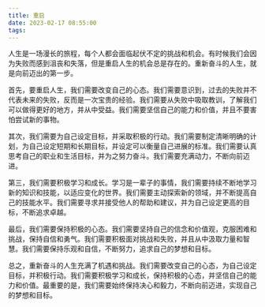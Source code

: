 ```yaml
---
title: 重启
date: 2023-02-17 08:55:00
tags:
---
```

人生是一场漫长的旅程，每个人都会面临起伏不定的挑战和机会。有时候我们会因为失败而感到沮丧和失落，但是重启人生的机会总是存在的。重新奋斗的人生，就是向前迈出的第一步。

首先，要重启人生，我们需要改变自己的心态。我们需要意识到，过去的失败并不代表未来的失败，反而是一次宝贵的经验。我们需要从失败中吸取教训，了解我们可以做得更好的地方，并从中受益。我们需要坚信自己的能力和价值，并且不要害怕尝试新的事物。

其次，我们需要为自己设定目标，并采取积极的行动。我们需要制定清晰明确的计划，为自己设定短期和长期目标，并设定可以衡量自己进展的标准。我们需要认真思考自己的职业和生活目标，并为之努力奋斗。我们需要充满动力，不断向前迈进。

第三，我们需要积极学习和成长。学习是一辈子的事情，我们需要持续不断地学习新的知识和技能，以适应变化的世界。我们需要主动探索新的领域，并不断提高自己的技能水平。我们需要寻求并接受他人的帮助和建议，并为自己设定更高的目标，不断追求卓越。

最后，我们需要保持积极的心态。我们需要坚持自己的信念和价值观，克服困难和挑战，保持自信和勇气。我们需要积极面对挑战和失败，并且从中汲取力量和智慧。我们需要保持乐观和自信，不断努力，追求自己的梦想和目标。

总之，重新奋斗的人生充满了机遇和挑战。我们需要改变自己的心态，为自己设定目标，并积极行动。我们需要积极学习和成长，保持积极的心态，并坚信自己的能力和价值。最重要的是，我们需要始终保持决心和毅力，不断向前迈进，实现自己的梦想和目标。